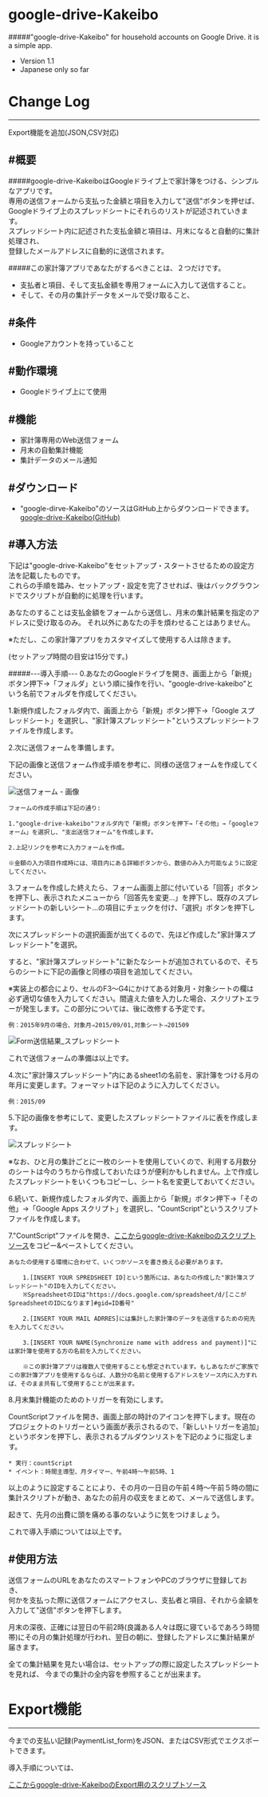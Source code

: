 # google-drive-Kakeibo
#####"google-drive-Kakeibo" for household accounts on Google Drive. it is a simple app.
* Version 1.1
* Japanese only so far

# Change Log
---
Export機能を追加(JSON,CSV対応)


#概要  
---
#####google-drive-KakeiboはGoogleドライブ上で家計簿をつける、シンプルなアプリです。  
専用の送信フォームから支払った金額と項目を入力して"送信"ボタンを押せば、  
Googleドライブ上のスプレッドシートにそれらのリストが記述されていきます。  
スプレッドシート内に記述された支払金額と項目は、月末になると自動的に集計処理され、  
登録したメールアドレスに自動的に送信されます。  

#####この家計簿アプリであなたがするべきことは、２つだけです。
* 支払者と項目、そして支払金額を専用フォームに入力して送信すること。
* そして、その月の集計データをメールで受け取ること、




#条件  
---
* Googleアカウントを持っていること

#動作環境  
---
* Googleドライブ上にて使用

#機能
---
* 家計簿専用のWeb送信フォーム
* 月末の自動集計機能
* 集計データのメール通知

#ダウンロード
---
* "google-dirve-Kakeibo"のソースはGitHub上からダウンロードできます。  
[google-drive-Kakeibo(GitHub)](https://github.com/shinshin86/google-drive-Kakeibo)


#導入方法
---
下記は"google-drive-Kakeibo"をセットアップ・スタートさせるための設定方法を記載したものです。  
これらの手順を踏み、セットアップ・設定を完了させれば、後はバックグラウンドでスクリプトが自動的に処理を行います。


あなたのすることは支払金額をフォームから送信し、月末の集計結果を指定のアドレスに受け取るのみ。
それ以外にあなたの手を煩わせることはありません。

※ただし、この家計簿アプリをカスタマイズして使用する人は除きます。

(セットアップ時間の目安は15分です。)

#####---導入手順---
0.あなたのGoogleドライブを開き、画面上から「新規」ボタン押下→「フォルダ」という順に操作を行い、"google-drive-kakeibo"という名前でフォルダを作成してください。

1.新規作成したフォルダ内で、画面上から「新規」ボタン押下→「Google スプレッドシート」を選択し、"家計簿スプレッドシート"というスプレッドシートファイルを作成します。

2.次に送信フォームを準備します。

下記の画像と送信フォーム作成手順を参考に、同様の送信フォームを作成してください。

![送信フォーム - 画像](https://github.com/shinshin86/google-drive-Kakeibo/blob/master/images/Kakeibo_form_sample.png)


	フォームの作成手順は下記の通り:
	
	1."google-drive-kakeibo"フォルダ内で「新規」ボタンを押下→「その他」→「googleフォーム」を選択し、"支出送信フォーム"を作成します。
	
	2.上記リンクを参考に入力フォームを作成。

	※金額の入力項目作成時には、項目内にある詳細ボタンから、数値のみ入力可能なように設定してください。

3.フォームを作成した終えたら、フォーム画面上部に付いている「回答」ボタンを押下し、表示されたメニューから「回答先を変更…」を押下し、既存のスプレッドシートの新しいシート...の項目にチェックを付け、「選択」ボタンを押下します。

次にスプレッドシートの選択画面が出てくるので、先ほど作成した"家計簿スプレッドシート"を選択。

すると、"家計簿スプレッドシート"に新たなシートが追加されているので、そちらのシートに下記の画像と同様の項目を追加してください。


※実装上の都合により、セルのF3〜G4にかけてある対象月・対象シートの欄は必ず適切な値を入力してください。間違えた値を入力した場合、スクリプトエラーが発生します。この部分については、後に改修する予定です。

	例：2015年9月の場合、対象月⇒2015/09/01,対象シート⇒201509

![Form送信結果_スプレッドシート](https://github.com/shinshin86/google-drive-Kakeibo/blob/master/images/Kakeibo_Spreedsheet_sample.png)


これで送信フォームの準備は以上です。

4.次に"家計簿スプレッドシート"内にあるsheet1の名前を、家計簿をつける月の年月に変更します。フォーマットは下記のように入力してください。

	例：2015/09
	
5.下記の画像を参考にして、変更したスプレッドシートファイルに表を作成します。 

![スプレッドシート](https://github.com/shinshin86/google-drive-Kakeibo/blob/master/images/Spreedsheet_01_sample.png)

※なお、ひと月の集計ごとに一枚のシートを使用していくので、利用する月数分のシートは今のうちから作成しておいたほうが便利かもしれません。上で作成したスプレッドシートをいくつもコピーし、シート名を変更しておいてください。


6.続いて、新規作成したフォルダ内で、画面上から「新規」ボタン押下→「その他」→「Google Apps スクリプト」を選択し、"CountScript"というスクリプトファイルを作成します。

7."CountScript"ファイルを開き、[ここからgoogle-drive-Kakeiboのスクリプトソース](https://github.com/shinshin86/google-drive-Kakeibo/blob/master/scripts/count_script.js)をコピー&ペーストしてください。 
	
	あなたの使用する環境に合わせて、いくつかソースを書き換える必要があります。
		
		1.[INSERT YOUR SPREDSHEET ID]という箇所には、あなたの作成した"家計簿スプレッドシート"のIDを入力してください。
		※SpreadsheetのIDは"https://docs.google.com/spreadsheet/d/[ここがSpreadsheetのIDになります]#gid=ID番号"
		
		2.[INSERT YOUR MAIL ADRRES]には集計した家計簿のデータを送信するための宛先を入力してください。
		
		3.[INSERT YOUR NAME(Synchronize name with address and payment)]"には家計簿を使用する方の名前を入力してください。
		
		※この家計簿アプリは複数人で使用することも想定されています。もしあなたがご家族でこの家計簿アプリを使用するならば、人数分の名前と使用するアドレスをソース内に入力すれば、そのまま共有して使用することが出来ます。
    
 
8.月末集計機能のためのトリガーを有効にします。

CountScriptファイルを開き、画面上部の時計のアイコンを押下します。現在のプロジェクトのトリガーという画面が表示されるので、「新しいトリガーを追加」というボタンを押下し、表示されるプルダウンリストを下記のように指定します。

	* 実行：countScript
	* イベント：時間主導型、月タイマー、午前4時〜午前5時、1
	
以上のように設定することにより、その月の一日目の午前４時〜午前５時の間に集計スクリプトが動き、あなたの前月の収支をまとめて、メールで送信します。

起きて、先月の出費に頭を痛める事のないように気をつけましょう。

これで導入手順については以上です。



#使用方法
---
送信フォームのURLをあなたのスマートフォンやPCのブラウザに登録しておき、  
何かを支払った際に送信フォームにアクセスし、支払者と項目、それから金額を入力して"送信"ボタンを押下します。  

月末の深夜、正確には翌日の午前2時(良識ある人々は既に寝ているであろう時間帯)にその月の集計処理が行われ、翌日の朝に、登録したアドレスに集計結果が届きます。  

全ての集計結果を見たい場合は、セットアップの際に設定したスプレッドシートを見れば、
今までの集計の全内容を参照することが出来ます。



# Export機能
---
今までの支払い記録(PaymentList_form)をJSON、またはCSV形式でエクスポートできます。

導入手順については、

[ここからgoogle-drive-KakeiboのExport用のスクリプトソース](https://github.com/shinshin86/google-drive-Kakeibo/blob/master/scripts/count_script.js)

